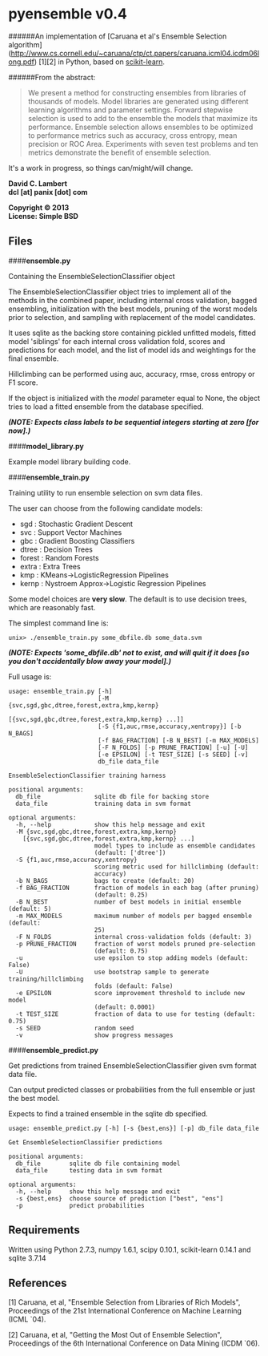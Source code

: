 pyensemble v0.4
===============

######An implementation of [Caruana et al's Ensemble Selection algorithm] (http://www.cs.cornell.edu/~caruana/ctp/ct.papers/caruana.icml04.icdm06long.pdf) [1][2] in Python, based on [scikit-learn](http://scikit-learn.org).

######From the abstract:

> We present a method for constructing ensembles from libraries of thousands of models.
Model libraries are generated using different learning algorithms and parameter settings.
Forward stepwise selection is used to add to the ensemble the models that maximize its
performance.  Ensemble selection allows ensembles to be optimized to performance metrics
such as accuracy, cross entropy, mean precision or ROC Area.  Experiments with seven test
problems and ten metrics demonstrate the benefit of ensemble selection.

It's a work in progress, so things can/might/will change.

__David C. Lambert__  
__dcl [at] panix [dot] com__  

__Copyright © 2013__  
__License: Simple BSD__

Files
-----

####__ensemble.py__

Containing the EnsembleSelectionClassifier object

The EnsembleSelectionClassifier object tries to implement all of the methods in the combined
paper, including internal cross validation, bagged ensembling, initialization with the best
models, pruning of the worst models prior to selection, and sampling with replacement of the
model candidates.

It uses sqlite as the backing store containing pickled unfitted models, fitted model 'siblings'
for each internal cross validation fold, scores and predictions for each model, and the list of
model ids and weightings for the final ensemble.

Hillclimbing can be performed using auc, accuracy, rmse, cross entropy or F1 score.

If the object is initialized with the _model_ parameter equal to None, the object tries to load
a fitted ensemble from the database specified.

__*(NOTE: Expects class labels to be sequential integers starting at zero [for now].)*__
    
####__model_library.py__

Example model library building code.

####__ensemble_train.py__

Training utility to run ensemble selection on svm data files.

The user can choose from the following candidate models:

*    sgd     : Stochastic Gradient Descent
*    svc     : Support Vector Machines
*    gbc     : Gradient Boosting Classifiers
*    dtree   : Decision Trees
*    forest  : Random Forests
*    extra   : Extra Trees
*    kmp     : KMeans->LogisticRegression Pipelines
*    kernp   : Nystroem Approx->Logistic Regression Pipelines

Some model choices are __very slow__.  The default is to use decision trees, which are reasonably fast.

The simplest command line is:

    unix> ./ensemble_train.py some_dbfile.db some_data.svm

__*(NOTE: Expects 'some_dbfile.db' not to exist, and will quit if it does [so you don't accidentally blow away your model].)*__
    
Full usage is:

```
usage: ensemble_train.py [-h]
                         [-M {svc,sgd,gbc,dtree,forest,extra,kmp,kernp}
                            [{svc,sgd,gbc,dtree,forest,extra,kmp,kernp} ...]]
                         [-S {f1,auc,rmse,accuracy,xentropy}] [-b N_BAGS]
                         [-f BAG_FRACTION] [-B N_BEST] [-m MAX_MODELS]
                         [-F N_FOLDS] [-p PRUNE_FRACTION] [-u] [-U]
                         [-e EPSILON] [-t TEST_SIZE] [-s SEED] [-v]
                         db_file data_file

EnsembleSelectionClassifier training harness

positional arguments:
  db_file               sqlite db file for backing store
  data_file             training data in svm format

optional arguments:
  -h, --help            show this help message and exit
  -M {svc,sgd,gbc,dtree,forest,extra,kmp,kernp}
    [{svc,sgd,gbc,dtree,forest,extra,kmp,kernp} ...]
                        model types to include as ensemble candidates
                        (default: ['dtree'])
  -S {f1,auc,rmse,accuracy,xentropy}
                        scoring metric used for hillclimbing (default:
                        accuracy)
  -b N_BAGS             bags to create (default: 20)
  -f BAG_FRACTION       fraction of models in each bag (after pruning)
                        (default: 0.25)
  -B N_BEST             number of best models in initial ensemble (default: 5)
  -m MAX_MODELS         maximum number of models per bagged ensemble (default:
                        25)
  -F N_FOLDS            internal cross-validation folds (default: 3)
  -p PRUNE_FRACTION     fraction of worst models pruned pre-selection
                        (default: 0.75)
  -u                    use epsilon to stop adding models (default: False)
  -U                    use bootstrap sample to generate training/hillclimbing
                        folds (default: False)
  -e EPSILON            score improvement threshold to include new model
                        (default: 0.0001)
  -t TEST_SIZE          fraction of data to use for testing (default: 0.75)
  -s SEED               random seed
  -v                    show progress messages
```



####__ensemble_predict.py__

Get predictions from trained EnsembleSelectionClassifier given
svm format data file.

Can output predicted classes or probabilities from the full
ensemble or just the best model.

Expects to find a trained ensemble in the sqlite db specified.

```
usage: ensemble_predict.py [-h] [-s {best,ens}] [-p] db_file data_file

Get EnsembleSelectionClassifier predictions

positional arguments:
  db_file        sqlite db file containing model
  data_file      testing data in svm format

optional arguments:
  -h, --help     show this help message and exit
  -s {best,ens}  choose source of prediction ["best", "ens"]
  -p             predict probabilities
```

Requirements
------------

Written using Python 2.7.3, numpy 1.6.1, scipy 0.10.1, scikit-learn 0.14.1 and sqlite 3.7.14


References
----------
[1] Caruana, et al, "Ensemble Selection from Libraries of Rich Models", Proceedings of the 21st International Conference on Machine Learning (ICML `04).
    
[2] Caruana, et al, "Getting the Most Out of Ensemble Selection", Proceedings of the 6th International Conference on Data Mining (ICDM `06).
    

